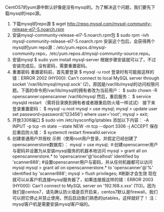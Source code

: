 CentOS7的yum源中默认好像是没有mysql的。为了解决这个问题，我们要先下载mysql的repo源。
1. 下载mysql的repo源
$ wget http://repo.mysql.com/mysql-community-release-el7-5.noarch.rpm
2. 安装mysql-community-release-el7-5.noarch.rpm包
$ sudo rpm -ivh mysql-community-release-el7-5.noarch.rpm
安装这个包后，会获得两个mysql的yum repo源：/etc/yum.repos.d/mysql-community.repo，/etc/yum.repos.d/mysql-community-source.repo。
3. 安装mysql
$ sudo yum install mysql-server
根据步骤安装就可以了，不过安装完成后，没有密码，需要重置密码。
4. 重置密码
重置密码前，首先要登录
$ mysql -u root
登录时有可能报这样的错：ERROR 2002 (HY000): Can't connect to local MySQL server through socket '/var/lib/mysql/mysql.sock' (2)，原因是/var/lib/mysql的访问权限问题。下面的命令把/var/lib/mysql的拥有者改为当前用户：
$ sudo chown -R openscanner:openscanner /var/lib/mysql
然后，重启服务：
$ service mysqld restart
（需将目录换到拥有者或者跟重启防火墙一样试试）
接下来登录重置密码：
$ mysql -u root
mysql > use mysql;
mysql > update user set password=password('123456') where user='root';
mysql > exit;
5. 开放3306端口
$ sudo vim /etc/sysconfig/iptables
添加以下内容：
-A INPUT -p tcp -m state --state NEW -m tcp --dport 3306 -j ACCEPT
保存后重启防火墙：
$ systemctl restart firewalld.service
6. 创建普通用户并授权
示例（使用root用户登录，并假定已经创建了openscannerstore数据库）：
mysql > use mysql;
＃创建openscanner用户与密码并设置为从安装mysql服务的机器本地访问
mysql > grant all on openscannerstore.* to 'openscanner'@'localhost' 
            identified by 'scanner888';
#设置openscanner用户与密码，并从任何机器都可以访问mysql
mysql > grant all on openscannerstore.* to 'openscanner'@'%' identified by 'scanner888';
mysql > flush privileges;            #刷新才会生效
现在就可以从客户机连接mysql服务器了，如果连接报这样的错：ERROR 2003 (HY000): Can't connect to MySQL server on '192.168.x.xxx' (113)。因为我们是centos7，请先确认防火墙是否开启来，centos7默认是firewall，我们可以把它停止并禁止使用，然后启动我们熟悉的iptables，这样就好了！
注：mysql客户机是需要安装mysql客户端的。

